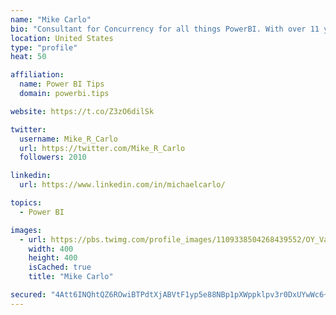 ```yaml
---
name: "Mike Carlo"
bio: "Consultant for Concurrency for all things PowerBI. With over 11 years of data experience I'm making waves by deploying PowerBI into local Milwaukee Companies."
location: United States
type: "profile"
heat: 50

affiliation:
  name: Power BI Tips
  domain: powerbi.tips

website: https://t.co/Z3zO6dilSk

twitter:
  username: Mike_R_Carlo
  url: https://twitter.com/Mike_R_Carlo
  followers: 2010

linkedin:
  url: https://www.linkedin.com/in/michaelcarlo/

topics:
  - Power BI

images:
  - url: https://pbs.twimg.com/profile_images/1109338504268439552/OY_Va867_400x400.jpg
    width: 400
    height: 400
    isCached: true
    title: "Mike Carlo"

secured: "4Att6INQhtQZ6ROwiBTPdtXjABVtF1yp5e88NBp1pXWppklpv3r0DxUYwWc6+pJ6ta+g7HHbgsUHgrX/Kc3xYusRQoWUba96hpPmdlIg38T+3JNVsH5rugWcSxrJqvEid1QyVR5uQia2YXraWUGp1m6EuU/AIf7ioNKjSf6/BOQDlGBvZ3PFDnfO5arTHx6Ha543esIIKUXIxS5qGUZmXIuAsIo/s8XKtWjsfN9v51B1TEXvumYymT+A5vyzSPRfrI0XMzynhr0GL38i3jgqRhP4erxRP4LMiZ0JJExCXsv7ndYg6nrsU+jbugJ+NXCJjdeb0bvB5f9AiSb6JhziyCybPQYtZw+Cc7tHXqWIaOEdNQn1+ZFawDpmmn3a03VBNTcQG3l8yktXcQqCtxjr8Et9c8vhCynUvzHpJ0UfS1Y=;xsreVRvP3q4Oxg4DeqtSOg=="
---
```


